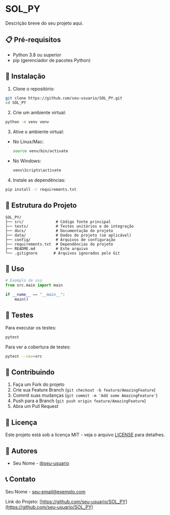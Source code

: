 # SOL_PY

Descrição breve do seu projeto aqui.

## 📋 Pré-requisitos

- Python 3.8 ou superior
- pip (gerenciador de pacotes Python)

## 🚀 Instalação

1. Clone o repositório:
```bash
git clone https://github.com/seu-usuario/SOL_PY.git
cd SOL_PY
```

2. Crie um ambiente virtual:
```bash
python -m venv venv
```

3. Ative o ambiente virtual:
- No Linux/Mac:
  ```bash
  source venv/bin/activate
  ```
- No Windows:
  ```bash
  venv\Scripts\activate
  ```

4. Instale as dependências:
```bash
pip install -r requirements.txt
```

## 📁 Estrutura do Projeto

```
SOL_PY/
├── src/              # Código fonte principal
├── tests/            # Testes unitários e de integração
├── docs/             # Documentação do projeto
├── data/             # Dados do projeto (se aplicável)
├── config/           # Arquivos de configuração
├── requirements.txt  # Dependências do projeto
├── README.md         # Este arquivo
└── .gitignore       # Arquivos ignorados pelo Git
```

## 🔧 Uso

```python
# Exemplo de uso
from src.main import main

if __name__ == "__main__":
    main()
```

## 🧪 Testes

Para executar os testes:
```bash
pytest
```

Para ver a cobertura de testes:
```bash
pytest --cov=src
```

## 🤝 Contribuindo

1. Faça um Fork do projeto
2. Crie sua Feature Branch (`git checkout -b feature/AmazingFeature`)
3. Commit suas mudanças (`git commit -m 'Add some AmazingFeature'`)
4. Push para a Branch (`git push origin feature/AmazingFeature`)
5. Abra um Pull Request

## 📝 Licença

Este projeto está sob a licença MIT - veja o arquivo [LICENSE](LICENSE) para detalhes.

## 👥 Autores

- Seu Nome - [@seu-usuario](https://github.com/seu-usuario)

## 📞 Contato

Seu Nome - seu-email@exemplo.com

Link do Projeto: [https://github.com/seu-usuario/SOL_PY](https://github.com/seu-usuario/SOL_PY)